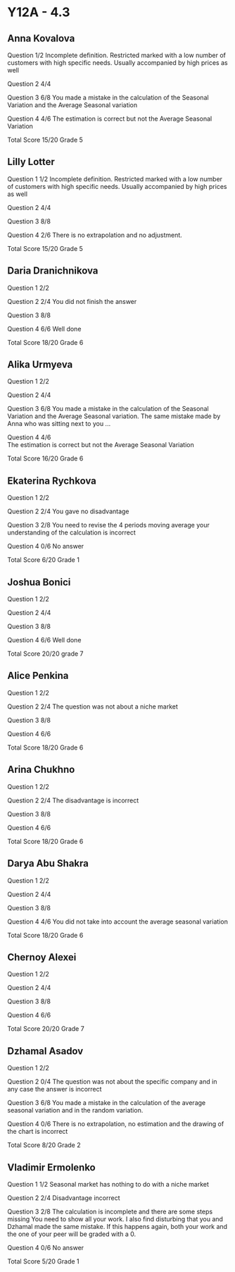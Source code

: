 # Y12A - 4.3

## Anna Kovalova

Question    1/2
            Incomplete definition. Restricted marked with a low number of customers
            with high specific needs. Usually accompanied by high prices as well

Question 2  4/4

Question 3  6/8
            You made a mistake in the calculation of the Seasonal Variation and the
            Average Seasonal variation

Question 4  4/6
            The estimation is correct but not the Average Seasonal Variation

Total Score 15/20 Grade 5

## Lilly Lotter

Question 1      1/2
                Incomplete definition. Restricted marked with a low number of customers
                with high specific needs. Usually accompanied by high prices as well

Question 2      4/4

Question 3      8/8

Question 4      2/6
                There is no extrapolation and no adjustment.

Total Score     15/20 Grade 5

## Daria Dranichnikova

Question 1      2/2

Question 2      2/4
                You did not finish the answer

Question 3      8/8

Question 4      6/6
                Well done

Total Score     18/20 Grade 6

## Alika Urmyeva

Question 1      2/2

Question 2      4/4

Question 3      6/8
                You made a mistake in the calculation of the Seasonal Variation and the
                Average Seasonal variation. The same mistake made by Anna who was sitting
                next to you ...

Question 4      4/6    
                The estimation is correct but not the Average Seasonal Variation

Total Score     16/20 Grade 6

## Ekaterina Rychkova

Question 1      2/2

Question 2      2/4
                You gave no disadvantage

Question 3      2/8
                You need to revise the 4 periods moving average your understanding of the
                calculation is incorrect

Question 4      0/6
                No answer

Total Score     6/20 Grade 1

## Joshua Bonici

Question 1      2/2

Question 2      4/4

Question 3      8/8

Question 4      6/6
                Well done

Total Score     20/20 grade 7

## Alice Penkina

Question 1      2/2

Question 2      2/4
                The question was not about a niche market

Question 3      8/8

Question 4      6/6

Total Score     18/20 Grade 6

## Arina Chukhno

Question 1      2/2

Question 2      2/4
                The disadvantage is incorrect

Question 3      8/8

Question 4      6/6

Total Score     18/20 Grade 6

## Darya Abu Shakra

Question 1      2/2

Question 2      4/4

Question 3      8/8

Question 4      4/6
                You did not take into account the average seasonal variation

Total Score     18/20 Grade 6

## Chernoy Alexei

Question 1      2/2

Question 2      4/4

Question 3      8/8

Question 4      6/6

Total Score     20/20 Grade 7

## Dzhamal Asadov

Question 1      2/2

Question 2      0/4
                The question was not about the specific company and in any case the 
                answer is incorrect

Question 3      6/8
                You made a mistake in the calculation of the average seasonal variation
                and in the random variation.

Question 4      0/6
                There is no extrapolation, no estimation and the drawing of the chart
                is incorrect

Total Score     8/20 Grade 2

## Vladimir Ermolenko

Question 1      1/2
                Seasonal market has nothing to do with a niche market

Question 2      2/4
                Disadvantage incorrect

Question 3      2/8
                The calculation is incomplete and there are some steps missing
                You need to show all your work. I also find disturbing that
                you and Dzhamal made the same mistake.
                If this happens again, both your work and the one of your peer
                will be graded with a 0.

Question 4      0/6
                No answer

Total Score     5/20 Grade 1
